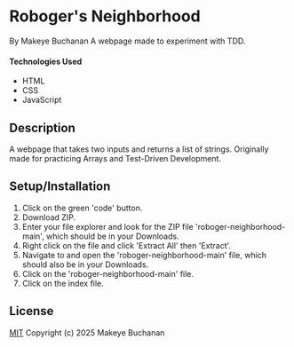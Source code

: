 # Roboger's Neighborhood

By Makeye Buchanan
A webpage made to experiment with TDD.

#### Technologies Used

* HTML
* CSS
* JavaScript

## Description

A webpage that takes two inputs and returns a list of strings. Originally made for practicing Arrays and Test-Driven Development.

## Setup/Installation

1. Click on the green 'code' button.
2. Download ZIP.
3. Enter your file explorer and look for the ZIP file 'roboger-neighborhood-main', which should be in your Downloads.
4. Right click on the file and click 'Extract All' then 'Extract'.
5. Navigate to and open the 'roboger-neighborhood-main' file, which should also be in your Downloads.
6. Click on the 'roboger-neighborhood-main' file.
7. Click on the index file.

## License

[MIT](license.txt)
Copyright (c) 2025 Makeye Buchanan